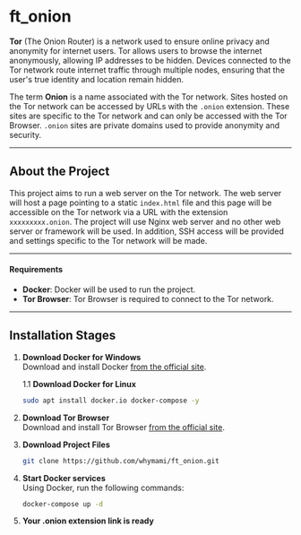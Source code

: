 # ft_onion

**Tor** (The Onion Router) is a network used to ensure online privacy and anonymity for internet users. Tor allows users to browse the internet anonymously, allowing IP addresses to be hidden. Devices connected to the Tor network route internet traffic through multiple nodes, ensuring that the user's true identity and location remain hidden.

The term **Onion** is a name associated with the Tor network. Sites hosted on the Tor network can be accessed by URLs with the `.onion` extension. These sites are specific to the Tor network and can only be accessed with the Tor Browser. `.onion` sites are private domains used to provide anonymity and security.

---

## About the Project

This project aims to run a web server on the Tor network. The web server will host a page pointing to a static `index.html` file and this page will be accessible on the Tor network via a URL with the extension `xxxxxxxxx.onion`. The project will use Nginx web server and no other web server or framework will be used. In addition, SSH access will be provided and settings specific to the Tor network will be made.

---

#### Requirements

- **Docker**: Docker will be used to run the project.
- **Tor Browser**: Tor Browser is required to connect to the Tor network.
  
---

## Installation Stages

1. **Download Docker for Windows**  
   Download and install Docker [from the official site](https://www.docker.com/get-started).

      1.1 **Download Docker for Linux**  
   ```bash
   sudo apt install docker.io docker-compose -y
   ```

2. **Download Tor Browser**  
   Download and install Tor Browser [from the official site](https://www.torproject.org/download/).

3. **Download Project Files**  
    ```bash
    git clone https://github.com/whymami/ft_onion.git
    ```

4. **Start Docker services**  
   Using Docker, run the following commands:
   ```bash
   docker-compose up -d
   ```

5. **Your .onion extension link is ready**
